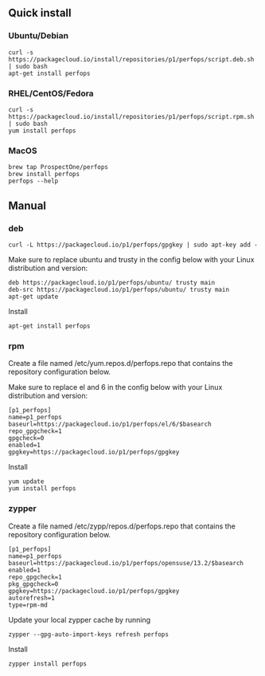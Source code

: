 ## Quick install

### Ubuntu/Debian

```
curl -s https://packagecloud.io/install/repositories/p1/perfops/script.deb.sh | sudo bash
apt-get install perfops
```

### RHEL/CentOS/Fedora

```
curl -s https://packagecloud.io/install/repositories/p1/perfops/script.rpm.sh | sudo bash
yum install perfops
```

### MacOS

```
brew tap ProspectOne/perfops
brew install perfops
perfops --help
```

## Manual

### deb

```
curl -L https://packagecloud.io/p1/perfops/gpgkey | sudo apt-key add -
```

Make sure to replace ubuntu and trusty in the config below with your Linux distribution and version:
```
deb https://packagecloud.io/p1/perfops/ubuntu/ trusty main
deb-src https://packagecloud.io/p1/perfops/ubuntu/ trusty main
apt-get update
```

Install
```
apt-get install perfops
```

### rpm

Create a file named /etc/yum.repos.d/perfops.repo that contains the repository configuration below.

Make sure to replace el and 6 in the config below with your Linux distribution and version:
```
[p1_perfops]
name=p1_perfops
baseurl=https://packagecloud.io/p1/perfops/el/6/$basearch
repo_gpgcheck=1
gpgcheck=0
enabled=1
gpgkey=https://packagecloud.io/p1/perfops/gpgkey
```

Install
```
yum update
yum install perfops
```


### zypper

Create a file named /etc/zypp/repos.d/perfops.repo that contains the repository configuration below.

```
[p1_perfops]
name=p1_perfops
baseurl=https://packagecloud.io/p1/perfops/opensuse/13.2/$basearch
enabled=1
repo_gpgcheck=1
pkg_gpgcheck=0
gpgkey=https://packagecloud.io/p1/perfops/gpgkey
autorefresh=1
type=rpm-md
```

Update your local zypper cache by running
```
zypper --gpg-auto-import-keys refresh perfops
```

Install
```
zypper install perfops
```
